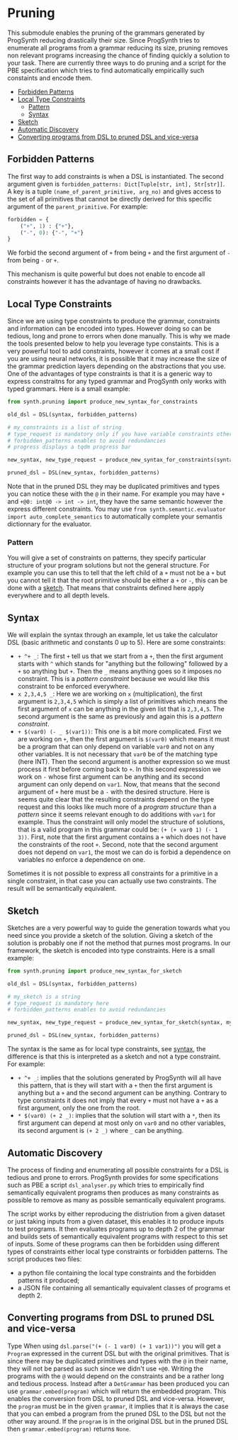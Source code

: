 # Pruning

This submodule enables the pruning of the grammars generated by ProgSynth reducing drastically their size.
Since ProgSynth tries to enumerate all programs from a grammar reducing its size, pruning removes non relevant programs increasing the chance of finding quickly a solution to your task.
There are currently three ways to do pruning and a script for the PBE specification which tries to find automatically empiricallly such constaints and encode them.

<!-- toc -->

- [Forbidden Patterns](#forbidden-patterns)
- [Local Type Constraints](#local-type-constraints)
  - [Pattern](#pattern)
  - [Syntax](#syntax)
- [Sketch](#sketch)
- [Automatic Discovery](#automatic-discovery)
- [Converting programs from DSL to pruned DSL and vice-versa](#converting-programs-from-dsl-to-pruned-dsl-and-vice-versa)

<!-- tocstop -->

## Forbidden Patterns

The first way to add constraints is when a DSL is instantiated. The second argument given is ``forbidden_patterns: Dict[Tuple[str, int], Str[str]]``.
A key is a tuple ``(name_of_parent_primitive, arg_no)`` and gives access to the set of all primitives that cannot be directly derived for this specific argument of the ``parent_primitive``.
For example:

```python
forbidden = { 
    ("+", 1) : {"+"}, 
    ("-", 0): {"-", "+"}
}
```

We forbid the second argument of ``+`` from being ``+`` and the first argument of ``-`` from being ``-`` or ``+``.

This mechanism is quite powerful but does not enable to encode all constraints however it has the advantage of having no drawbacks.

## Local Type Constraints

Since we are using type constraints to produce the grammar, constraints and information can be encoded into types.
However doing so can be tedious, long and prone to errors when done manually.
This is why we made the tools presented below to help you leverage type constaints.
This is a very powerful tool to add constraints, however it comes at a small cost if you are using neural networks, it is possible that it may increase the size of the grammar prediction layers depending on the abstractions that you use.
One of the advantages of type constraints is that it is a generic way to express constraitns for any typed grammar and ProgSynth only works with typed grammars.
Here is a small example:

```python
from synth.pruning import produce_new_syntax_for_constraints

old_dsl = DSL(syntax, forbidden_patterns)

# my_constraints is a list of string
# type_request is mandatory only if you have variable constraints otheriwse it can be anythign and will be returned as is
# forbidden_patterns enables to avoid redundancies
# progress displays a tqdm progress bar

new_syntax, new_type_request = produce_new_syntax_for_constraints(syntax, my_constraints, type_request, forbidden_patterns, progress=False)

pruned_dsl = DSL(new_syntax, forbidden_patterns)
```

Note that in the pruned DSL they may be duplicated primitives and types you can notice these with the ``@`` in their name. For example you may have ``+`` and ``+@0: int@0 -> int -> int``, they have the same semantic however the express different constraints.
You may use ``from synth.semantic.evaluator import auto_complete_semantics`` to automatically complete your semantis dictionnary for the evaluator.

### Pattern

You will give a set of constraints on patterns, they specify particular structure of your program solutions but not the general structure.
For example you can use this to tell that the left child of a ``+`` must not be a ``+`` but you cannot tell it that the root primitive should be either a ``+`` or ``-``, this can be done with a [sketch](#sketch).
That means that constraints defined here apply everywhere and to all depth levels.

## Syntax

We will explain the syntax through an example, let us take the calculator DSL (basic arithmetic and constants 0 up to 5).
Here are some constraints:

- ``+ ^+ _``:
     The first ``+`` tell us that we start from a ``+``, then the first argument starts with ``^`` which stands for "anything but the following" followed by a ``+`` so anything but ``+``.
     Then the ``_`` means anything goes so it imposes no constraint.
     This is a *pattern* *constraint* because we would like this constraint to be enforced everywhere.
- ``x 2,3,4,5 _``:
        Here we are working on ``x`` (multiplication), the first argument is ``2,3,4,5`` which is simply a list of primitives which means the first argument of ``x`` can be anything in the given list that is ``2,3,4,5``. The second argument is the same as previously and again this is a *pattern* *constraint*.
- ``+ $(var0) (- _ $(var1))``:
    This one is a bit more complicated.
    First we are working on ``+``, then the first argument is ``$(var0)`` which means it must be a program that can only depend on variable ``var0`` and not on any other variables.
    It is not necessary that ``var0`` be of the matching type (here INT).
    Then the second argument is another expression so we must process it first before coming back to ``+``.
    In this second expression we work on ``-`` whose first argument can be anything and its second argument can only depend on ``var1``.
    Now, that means that the second argument of ``+`` here must be a ``-`` with the desired structure.
    Here is seems quite clear that the resulting constraints depend on the type request and this looks like much more of a *program* *structure* than a *pattern* since it seems relevant enough to do additions with ``var1`` for example.
    Thus the constraint will only model the structure of solutions, that is a valid program in this grammar could be:
    ``(+ (+ var0 1) (- 1 3))``. First, note that the first argument contains a ``+`` which does not have the constraints of the root ``+``. Second, note that the second argument does not depend on ``var1``, the most we can do is forbid a dependence on variables no enforce a dependence on one.

Sometimes it is not possible to express all constraints for a primitive in a single constraint, in that case you can actually use two constraints.
The result will be semantically equivalent.

## Sketch

Sketches are a very powerful way to guide the generation towards what you need since you provide a sketch of the solution.
Giving a sketch of the solution is probably one if not the method that purnes most programs. 
In our framework, the sketch is encoded into type constraints.
Here is a small example:

```python
from synth.pruning import produce_new_syntax_for_sketch

old_dsl = DSL(syntax, forbidden_patterns)

# my_sketch is a string
# type_request is mandatory here
# forbidden_patterns enables to avoid redundancies

new_syntax, new_type_request = produce_new_syntax_for_sketch(syntax, my_sketch, type_request, forbidden_patterns)

pruned_dsl = DSL(new_syntax, forbidden_patterns)
```

The syntax is the same as for local type constraints, see [syntax](#syntax), the difference is that this is interpreted as a sketch and not a type constraint.
For example:

- ``+ ^+ _``:
    implies that the solutions generated by ProgSynth will all have this pattern, that is they will start with a ``+`` then the first argument is anything but a ``+`` and the second argument can be anything.
    Contrary to type constraints it does not imply that every ``+`` must not have a ``+`` as a first argument, only the one from the root.
- ``* $(var0) (+ 2 _)``:
    implies that the solution will start with a ``*``, then its first argument can depend at most only on ``var0`` and no other variables, its second argument is ``(+ 2 _)`` where ``_`` can be anything.

## Automatic Discovery

The process of finding and enumerating all possible constraints for a DSL is tedious and prone to errors.
ProgSynth provides for some specifications such as PBE a script ``dsl_analyser.py`` which tries to empirically find semantically equivalent programs then produces as many constraints as possible to remove as many as possible semantically equivalent programs.

The script works by either reproducing the distriution from a given dataset or just taking inputs from a given dataset, this enables it to produce inputs to test programs.
It then evaluates programs up to depth 2 of the grammar and builds sets of semantically equivalent programs with respect to this set of inputs.
Some of these programs can then be forbidden using different types of constraints either local type constraints or forbidden patterns.
The script produces two files:

- a python file containing the local type constraints and the forbidden patterns it produced;
- a JSON file containing all semantically equivalent classes of programs et depth 2.

## Converting programs from DSL to pruned DSL and vice-versa

Type
When using ``dsl.parse("(+ (- 1 var0) (+ 1 var1))")`` you will get a ``Program`` expressed in the current DSL but with the original primitives.
That is since there may be duplicated primitives and types with the ``@`` in their name, they will not be parsed as such since we didn't use ``+@0``.
Writing the programs with the ``@`` would depend on the constraints and be a rather long and tedious process.
Instead after a ``DetGrammar`` has been produced you can use ``grammar.embed(program)`` which will return the embedded program.
This enables the conversion from DSL to pruned DSL and vice-versa.
However, the ``program`` must be in the given ``grammar``, it implies that it is always the case that you can embed a program from the pruned DSL to the DSL but not the other way around.
If the ``program`` is in the original DSL but in the pruned DSL then ``grammar.embed(program)`` returns ``None``.
